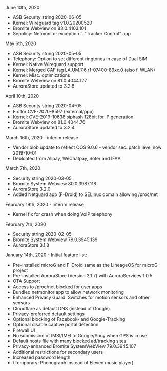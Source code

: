 June 10th, 2020

- ASB Security string 2020-06-05
- Kernel: Wireguard tag v1.0.20200520
- Bromite Webview on 83.0.4103.101
- Sepolicy: Netmonitor exception f. "Tracker Control" app


May 6th, 2020

- ASB Security string 2020-05-05
- Telephony: Option to set different ringtones in case of Dual SIM
- Kernel: Native Wireguard support
- Kernel: Merged CAF tag LA.UM.7.6.r1-07400-89xx.0 (also f. WLAN)
- Kernel: Misc. optimizations
- Bromite Webview on 81.0.4044.127
- AuroraStore updated to 3.2.8


April 10th, 2020

- ASB Security string 2020-04-05
- Fix for CVE-2020-8597 (external/ppp)
- Kernel: CVE-2019-10638 siphash 128bit for IP generation
- Bromite Webview on 81.0.4044.76
- AuroraStore updated to 3.2.4


March 16th, 2020 - interim release

- Vendor blob update to reflect OOS 9.0.6 - vendor sec. patch level now 2019-10-01
- Debloated from Alipay, WeChatpay, Soter and IFAA


March 7th, 2020

- Security string 2020-03-05
- Bromite System Webview 80.0.3987.118
- AuroraStore 3.2.0
- Added Netguard app (F-Droid) to SELinux domain allowing /proc/net


February 19th, 2020 - interim release

- Kernel fix for crash when doing VoIP telephony


February 7th, 2020

- Security string 2020-02-05
- Bromite System Webview 79.0.3945.139
- AuroraStore 3.1.8


January 14th, 2020 - Initial feature list:

- Pre-installed microG and F-Droid same as the LineageOS for microG project
- Pre-installed AuroraStore (Version 3.1.7) with AuroraServices 1.0.5
- OTA Support
- Access to /proc/net blocked for user apps
- Bundled netmonitor app to allow network monitoring
- Enhanced Privacy Guard: Switches for motion sensors and other sensors
- Cloudflare as default DNS (instead of Google)
- Privacy-preferred default settings
- Optional blocking of Facebook- and Google-Tracking
- Optional disable captive portal detection
- Firewall UI
- No submission of IMSI/IMEI to Google/Sony when GPS is in use
- Default hosts file with many blocked ad/tracking sites
- Privacy-enhanced Bromite SystemWebView 79.0.3945.107
- Additional restrictions for secondary users
- Increased password length
- (Temporary: Phonograph instead of Eleven music player)

